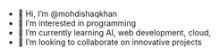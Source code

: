 - 👋 Hi, I’m @mohdishaqkhan
- 👀 I’m interested in programming 
- 🌱 I’m currently learning AI, web development, cloud, 
- 💞️ I’m looking to collaborate on innovative projects


